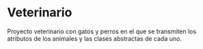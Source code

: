 # Veterinario
Proyecto veterinario con gatos y perros en el que se transmiten los atributos de los animales y las clases abstractas de cada uno.
